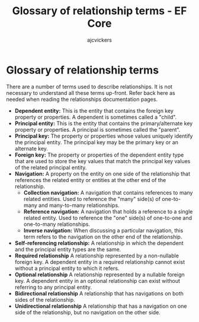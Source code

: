 ﻿---
title: Glossary of relationship terms - EF Core
description: A glossary of the terms used when mapping foreign keys and relationships in Entity Framework Core
author: ajcvickers
ms.date: 03/30/2023
uid: core/modeling/relationships/glossary
---
# Glossary of relationship terms

There are a number of terms used to describe relationships. It is not necessary to understand all these terms up-front. Refer back here as needed when reading the relationships documentation pages.

- **Dependent entity:** This is the entity that contains the foreign key property or properties. A dependent is sometimes called a "child".
- **Principal entity:** This is the entity that contains the primary/alternate key property or properties. A principal is sometimes called the "parent".
- **Principal key:** The property or properties whose values uniquely identify the principal entity. The principal key may be the primary key or an alternate key.
- **Foreign key:** The property or properties of the dependent entity type that are used to store the key values that match the principal key values of the related principal entity.
- **Navigation:** A property on the entity on one side of the relationship that references the related entity or entities at the other end of the relationship.
  - **Collection navigation:** A navigation that contains references to many related entities. Used to reference the "many" side(s) of one-to-many and many-to-many relationships.
  - **Reference navigation:** A navigation that holds a reference to a single related entity. Used to reference the "one" side(s) of one-to-one and one-to-many relationships.
  - **Inverse navigation:** When discussing a particular navigation, this term refers to the navigation on the other end of the relationship.
- **Self-referencing relationship:** A relationship in which the dependent and the principal entity types are the same.
- **Required relationship** A relationship represented by a non-nullable foreign key. A dependent entity in a required relationship cannot exist without a principal entity to which it refers.
- **Optional relationship** A relationship represented by a nullable foreign key. A dependent entity in an optional relationship can exist without referring to any principal entity.
- **Bidirectional relationship** A relationship that has navigations on both sides of the relationship.
- **Unidirectional relationship** A relationship that has a navigation on one side of the relationship, but no navigation on the other side.
